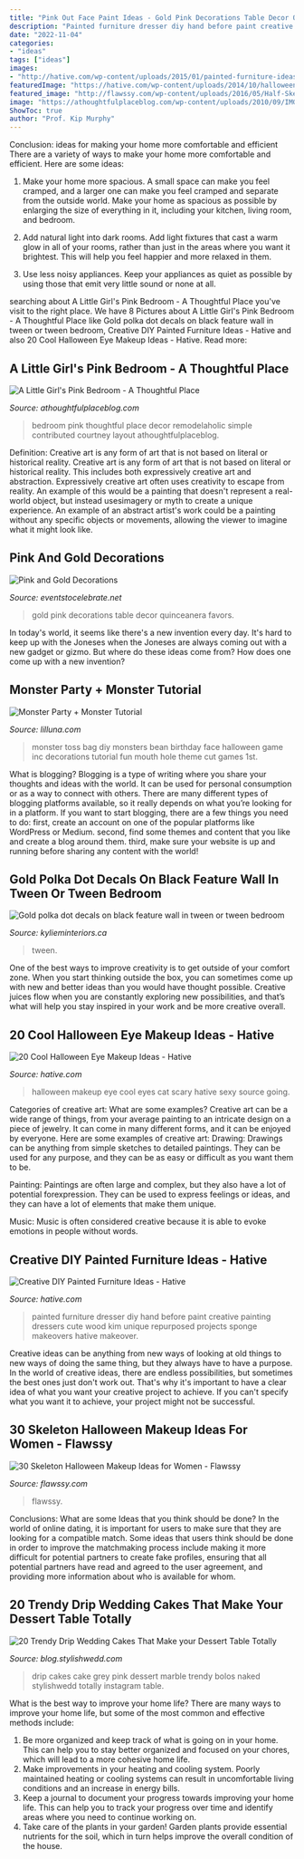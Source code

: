 ```yaml
---
title: "Pink Out Face Paint Ideas - Gold Pink Decorations Table Decor Quinceanera Favors"
description: "Painted furniture dresser diy hand before paint creative painting dressers cute wood kim unique repurposed projects sponge makeovers hative makeover"
date: "2022-11-04"
categories:
- "ideas"
tags: ["ideas"]
images:
- "http://hative.com/wp-content/uploads/2015/01/painted-furniture-ideas/5-painted-furniture-ideas.jpg"
featuredImage: "https://hative.com/wp-content/uploads/2014/10/halloween-eye-makeup/19-halloween-eye-makeup-ideas.jpg"
featured_image: "http://flawssy.com/wp-content/uploads/2016/05/Half-Skeleton.jpg"
image: "https://athoughtfulplaceblog.com/wp-content/uploads/2010/09/IMG_66382.jpg"
ShowToc: true
author: "Prof. Kip Murphy"
---
```



Conclusion: ideas for making your home more comfortable and efficient
There are a variety of ways to make your home more comfortable and efficient. Here are some ideas: 
1. Make your home more spacious. A small space can make you feel cramped, and a larger one can make you feel cramped and separate from the outside world. Make your home as spacious as possible by enlarging the size of everything in it, including your kitchen, living room, and bedroom.

2. Add natural light into dark rooms. Add light fixtures that cast a warm glow in all of your rooms, rather than just in the areas where you want it brightest. This will help you feel happier and more relaxed in them.

3. Use less noisy appliances. Keep your appliances as quiet as possible by using those that emit very little sound or none at all.

	

		
searching about A Little Girl&#039;s Pink Bedroom - A Thoughtful Place you've visit to the right place. We have 8 Pictures about A Little Girl&#039;s Pink Bedroom - A Thoughtful Place like Gold polka dot decals on black feature wall in tween or tween bedroom, Creative DIY Painted Furniture Ideas - Hative and also 20 Cool Halloween Eye Makeup Ideas - Hative. Read more:
		
    
## A Little Girl&#039;s Pink Bedroom - A Thoughtful Place

<img loading=lazy src="https://athoughtfulplaceblog.com/wp-content/uploads/2010/09/IMG_66382.jpg" onerror="this.onerror=null;this.src='https://tse4.mm.bing.net/th?id=OIP.HB9ik-gJABINwkp56ubQNgAAAA&amp;pid=15.1';" alt="A Little Girl&#039;s Pink Bedroom - A Thoughtful Place">

_Source: athoughtfulplaceblog.com_

>bedroom pink thoughtful place decor remodelaholic simple contributed courtney layout athoughtfulplaceblog. 

	

Definition: Creative art is any form of art that is not based on literal or historical reality.
Creative art is any form of art that is not based on literal or historical reality. This includes both expressively creative art and abstraction. Expressively creative art often uses creativity to escape from reality. An example of this would be a painting that doesn't represent a real-world object, but instead usesimagery or myth to create a unique experience. An example of an abstract artist's work could be a painting without any specific objects or movements, allowing the viewer to imagine what it might look like.

    
## Pink And Gold Decorations

<img loading=lazy src="https://eventstocelebrate.net/wp-content/uploads/2015/03/Pink-and-Gold-Party-Table-Decor-eventstocelebrate.net-LoveDoveFruits-ad.jpg" onerror="this.onerror=null;this.src='https://tse4.mm.bing.net/th?id=OIP.CaugqxTKmIDuX8H22JsTZwHaKW&amp;pid=15.1';" alt="Pink and Gold Decorations">

_Source: eventstocelebrate.net_

>gold pink decorations table decor quinceanera favors. 

	

In today's world, it seems like there's a new invention every day.  It's hard to keep up with the Joneses when the Joneses are always coming out with a new gadget or gizmo.  But where do these ideas come from?  How does one come up with a new invention?

    
## Monster Party + Monster Tutorial

<img loading=lazy src="https://lilluna.com/wp-content/uploads/2011/10/dsc05583.jpg?w=225" onerror="this.onerror=null;this.src='https://tse3.mm.bing.net/th?id=OIP.Tg0e54BSWOCIgOgfSQfNFAHaJ4&amp;pid=15.1';" alt="Monster Party + Monster Tutorial">

_Source: lilluna.com_

>monster toss bag diy monsters bean birthday face halloween game inc decorations tutorial fun mouth hole theme cut games 1st. 

	

What is blogging?
Blogging is a type of writing where you share your thoughts and ideas with the world. It can be used for personal consumption or as a way to connect with others. There are many different types of blogging platforms available, so it really depends on what you’re looking for in a platform. If you want to start blogging, there are a few things you need to do: first, create an account on one of the popular platforms like WordPress or Medium. second, find some themes and content that you like and create a blog around them. third, make sure your website is up and running before sharing any content with the world!

    
## Gold Polka Dot Decals On Black Feature Wall In Tween Or Tween Bedroom

<img loading=lazy src="https://www.kylieminteriors.ca/wp-content/uploads/2016/01/Gold-polka-dot-decals-on-black-feature-wall-in-tween-or-tween-bedroom.-Decorating-ideas-683x1024.jpg" onerror="this.onerror=null;this.src='https://tse1.mm.bing.net/th?id=OIP.wMO8IW4_zGSLWyNUV2AatgHaLG&amp;pid=15.1';" alt="Gold polka dot decals on black feature wall in tween or tween bedroom">

_Source: kylieminteriors.ca_

>tween. 

	

One of the best ways to improve creativity is to get outside of your comfort zone. When you start thinking outside the box, you can sometimes come up with new and better ideas than you would have thought possible. Creative juices flow when you are constantly exploring new possibilities, and that’s what will help you stay inspired in your work and be more creative overall.

    
## 20 Cool Halloween Eye Makeup Ideas - Hative

<img loading=lazy src="https://hative.com/wp-content/uploads/2014/10/halloween-eye-makeup/19-halloween-eye-makeup-ideas.jpg" onerror="this.onerror=null;this.src='https://tse4.mm.bing.net/th?id=OIP.Ces92ND_h8TcW-g0H3hHVgHaLF&amp;pid=15.1';" alt="20 Cool Halloween Eye Makeup Ideas - Hative">

_Source: hative.com_

>halloween makeup eye cool eyes cat scary hative sexy source going. 

	

Categories of creative art: What are some examples?
Creative art can be a wide range of things, from your average painting to an intricate design on a piece of jewelry. It can come in many different forms, and it can be enjoyed by everyone. Here are some examples of creative art:
Drawing: Drawings can be anything from simple sketches to detailed paintings. They can be used for any purpose, and they can be as easy or difficult as you want them to be.

Painting: Paintings are often large and complex, but they also have a lot of potential forexpression. They can be used to express feelings or ideas, and they can have a lot of elements that make them unique.

Music: Music is often considered creative because it is able to evoke emotions in people without words.

    
## Creative DIY Painted Furniture Ideas - Hative

<img loading=lazy src="http://hative.com/wp-content/uploads/2015/01/painted-furniture-ideas/5-painted-furniture-ideas.jpg" onerror="this.onerror=null;this.src='https://tse1.mm.bing.net/th?id=OIP.7UEyVXYP9zQ5WWUlYv4vuAHaKl&amp;pid=15.1';" alt="Creative DIY Painted Furniture Ideas - Hative">

_Source: hative.com_

>painted furniture dresser diy hand before paint creative painting dressers cute wood kim unique repurposed projects sponge makeovers hative makeover. 

	

Creative ideas can be anything from new ways of looking at old things to new ways of doing the same thing, but they always have to have a purpose. In the world of creative ideas, there are endless possibilities, but sometimes the best ones just don't work out. That's why it's important to have a clear idea of what you want your creative project to achieve. If you can't specify what you want it to achieve, your project might not be successful.

    
## 30 Skeleton Halloween Makeup Ideas For Women - Flawssy

<img loading=lazy src="http://flawssy.com/wp-content/uploads/2016/05/Half-Skeleton.jpg" onerror="this.onerror=null;this.src='https://tse3.mm.bing.net/th?id=OIP.57oZvSVmERVOa88nnCtx6QHaLH&amp;pid=15.1';" alt="30 Skeleton Halloween Makeup Ideas for Women - Flawssy">

_Source: flawssy.com_

>flawssy. 

	

Conclusions: What are some Ideas that you think should be done?
In the world of online dating, it is important for users to make sure that they are looking for a compatible match. Some ideas that users think should be done in order to improve the matchmaking process include making it more difficult for potential partners to create fake profiles, ensuring that all potential partners have read and agreed to the user agreement, and providing more information about who is available for whom.

    
## 20 Trendy Drip Wedding Cakes That Make Your Dessert Table Totally

<img loading=lazy src="http://blog.stylishwedd.com/wp-content/uploads/2017/06/Grey-Marble-Pastel-Pink-Drip-Cake.jpg" onerror="this.onerror=null;this.src='https://tse2.mm.bing.net/th?id=OIP.bU55HM5zilEfWCSYl4af3AHaIa&amp;pid=15.1';" alt="20 Trendy Drip Wedding Cakes That Make your Dessert Table Totally">

_Source: blog.stylishwedd.com_

>drip cakes cake grey pink dessert marble trendy bolos naked stylishwedd totally instagram table. 

	

What is the best way to improve your home life?
There are many ways to improve your home life, but some of the most common and effective methods include: 
1. Be more organized and keep track of what is going on in your home. This can help you to stay better organized and focused on your chores, which will lead to a more cohesive home life. 
2. Make improvements in your heating and cooling system. Poorly maintained heating or cooling systems can result in uncomfortable living conditions and an increase in energy bills. 
3. Keep a journal to document your progress towards improving your home life. This can help you to track your progress over time and identify areas where you need to continue working on. 
4. Take care of the plants in your garden! Garden plants provide essential nutrients for the soil, which in turn helps improve the overall condition of the house.

